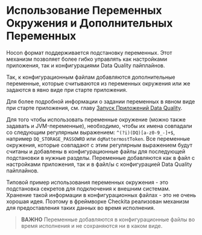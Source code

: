 # Использование Переменных Окружения и Дополнительных Переменных

Hocon формат поддерживается подстановку переменных. Этот механизм позволяет более гибко управлять как настройками
приложения, так и конфигурациями Data Quality пайплайнов.

Так, к конфигурационным файлам добавляются дополнительные переменные, которые считываются из переменных окружения или
же задаются в явно виде при старте приложения.

Для более подробной информации о задании переменных в явном виде при старте приложения, см. главу
[Запуск Приложений Data Quality](../01-application-setup/02-ApplicationSubmit.md).

Для того чтобы использовать переменные окружение (можно также задавать и JVM-переменные), необходимо, чтобы их имена
совпадали со следующим регулярным выражением: `^(?i)(DQ)[a-z0-9_-]+$`, например `DQ_STORAGE_PASSOWRD`
или `dqMattermostToken`. Все переменные окружения, которые совпадают с этим регулярным выражением будут считаны и
добавлены в конфигурационные файлы для последующей подстановки в нужные разделы. Переменные добавляются как в файл с
настройками приложения, так и в файл/ы с конфигурацией Data Quality пайплайнов.

Типовой пример использования переменных окружения - это подстановка секретов для подключения к внешним системам.
Хранение такой информации в конфигурационных файлах - это не очень хорошая идея. Поэтому в фреймворке Checkita
реализован механизм для предоставления таких данных во время исполнения.

> **ВАЖНО** Переменные добавляются в конфигурационные файлы во время исполнения и не сохраняются ни в каком виде.